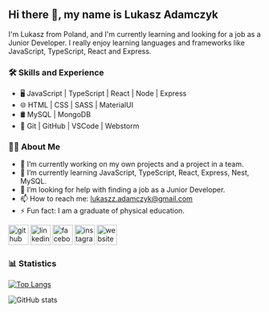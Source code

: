 ## Hi there 👋, my name is Lukasz Adamczyk

I'm Lukasz from Poland, and I'm currently learning and looking for a job as a Junior Developer. I really enjoy learning languages and frameworks like JavaScript, TypeScript, React and Express.

### 🛠 Skills and Experience

* 🖥 JavaScript | TypeScript | React | Node | Express
* 🌐 HTML | CSS | SASS | MaterialUI
* 🛢 MySQL | MongoDB
* 🔧 Git | GitHub | VSCode | Webstorm

### 🙋‍♂️ About Me

* 🔭 I’m currently working on my own projects and a project in a team. 
* 🌱 I’m currently learning JavaScript, TypeScript, React, Express, Nest, MySQL. 
* 🤔 I’m looking for help with finding a job as a Junior Developer. 
* 📫 How to reach me: lukaszz.adamczyk@gmail.com 
* ⚡ Fun fact: I am a graduate of physical education. 


[<img src='https://cdn.jsdelivr.net/npm/simple-icons@3.0.1/icons/github.svg' alt='github' height='40'>](https://github.com/lukaszzadamczyk)  [<img src='https://cdn.jsdelivr.net/npm/simple-icons@3.0.1/icons/linkedin.svg' alt='linkedin' height='40'>](https://www.linkedin.com/in/https://www.linkedin.com/in/%C5%82ukasz-adamczyk-6ba7021b6//)  [<img src='https://cdn.jsdelivr.net/npm/simple-icons@3.0.1/icons/facebook.svg' alt='facebook' height='40'>](https://www.facebook.com/https://www.facebook.com/xlancer92x/)  [<img src='https://cdn.jsdelivr.net/npm/simple-icons@3.0.1/icons/instagram.svg' alt='instagram' height='40'>](https://www.instagram.com/https://www.instagram.com/xlancer92x//)  [<img src='https://cdn.jsdelivr.net/npm/simple-icons@3.0.1/icons/icloud.svg' alt='website' height='40'>](https://lukada.netlify.app)  


### 📊 Statistics


[![Top Langs](https://github-readme-stats.vercel.app/api/top-langs/?username=lukaszzadamczyk)](https://github.com/anuraghazra/github-readme-stats)

![GitHub stats](https://github-readme-stats.vercel.app/api?username=lukaszzadamczyk&show_icons=true) 
